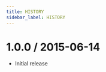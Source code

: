 ```yaml
---
title: HISTORY
sidebar_label: HISTORY
---
```

1.0.0 / 2015-06-14
==================

  * Initial release

